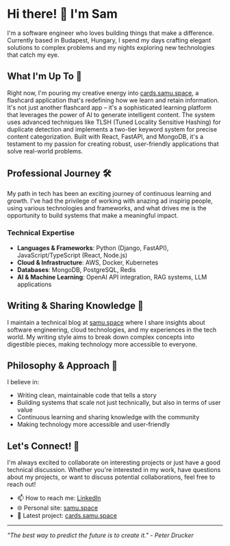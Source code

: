 # Hi there! 👋 I'm Sam

I'm a software engineer who loves building things that make a difference. Currently based in Budapest, Hungary, I spend my days crafting elegant solutions to complex problems and my nights exploring new technologies that catch my eye.

## What I'm Up To 🚀

Right now, I'm pouring my creative energy into [cards.samu.space](http://cards.samu.space), a flashcard application that's redefining how we learn and retain information. It's not just another flashcard app – it's a sophisticated learning platform that leverages the power of AI to generate intelligent content. The system uses advanced techniques like TLSH (Tuned Locality Sensitive Hashing) for duplicate detection and implements a two-tier keyword system for precise content categorization. Built with React, FastAPI, and MongoDB, it's a testament to my passion for creating robust, user-friendly applications that solve real-world problems.

## Professional Journey 🛠️

My path in tech has been an exciting journey of continuous learning and growth. I've had the privilege of working with anazing ad inspirig people, using various technologies and frameworks, and what drives me is the opportunity to build systems that make a meaningful impact.

### Technical Expertise

- **Languages & Frameworks**: Python (Django, FastAPI), JavaScript/TypeScript (React, Node.js)
- **Cloud & Infrastructure**: AWS, Docker, Kubernetes
- **Databases**: MongoDB, PostgreSQL, Redis
- **AI & Machine Learning**: OpenAI API integration, RAG systems, LLM applications

## Writing & Sharing Knowledge 📝

I maintain a technical blog at [samu.space](https://samu.space) where I share insights about software engineering, cloud technologies, and my experiences in the tech world. My writing style aims to break down complex concepts into digestible pieces, making technology more accessible to everyone.

## Philosophy & Approach 💭

I believe in:
- Writing clean, maintainable code that tells a story
- Building systems that scale not just technically, but also in terms of user value
- Continuous learning and sharing knowledge with the community
- Making technology more accessible and user-friendly

## Let's Connect! 🤝

I'm always excited to collaborate on interesting projects or just have a good technical discussion. Whether you're interested in my work, have questions about my projects, or want to discuss potential collaborations, feel free to reach out!

- 📫 How to reach me: [LinkedIn](https://www.linkedin.com/in/samuelbalogh)
- 🌐 Personal site: [samu.space](https://samu.space)
- 🎯 Latest project: [cards.samu.space](http://cards.samu.space)

---

*"The best way to predict the future is to create it." - Peter Drucker*

